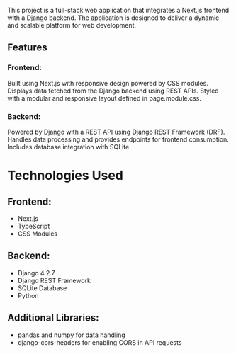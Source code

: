This project is a full-stack web application that integrates a Next.js frontend with a Django backend. The application is designed to deliver a dynamic and scalable platform for web development.

## Features
### Frontend:

Built using Next.js with responsive design powered by CSS modules.
Displays data fetched from the Django backend using REST APIs.
Styled with a modular and responsive layout defined in page.module.css.
### Backend:

Powered by Django with a REST API using Django REST Framework (DRF).
Handles data processing and provides endpoints for frontend consumption.
Includes database integration with SQLite.

# Technologies Used

## Frontend:
- Next.js
- TypeScript
- CSS Modules

## Backend:
- Django 4.2.7
- Django REST Framework
- SQLite Database
- Python
  
## Additional Libraries:
- pandas and numpy for data handling
- django-cors-headers for enabling CORS in API requests
